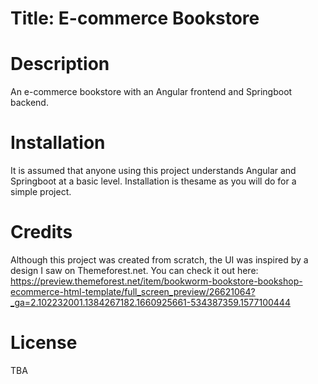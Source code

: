 # Title: E-commerce Bookstore

# Description
An e-commerce bookstore with an Angular frontend and Springboot backend. 

# Installation
It is assumed that anyone using this project understands Angular and Springboot at a basic level. Installation is thesame as you will do for a simple project.

# Credits
Although this project was created from scratch, the UI was inspired by a design I saw on Themeforest.net. You can check it out here: https://preview.themeforest.net/item/bookworm-bookstore-bookshop-ecommerce-html-template/full_screen_preview/26621064?_ga=2.102232001.1384267182.1660925661-534387359.1577100444

# License
TBA
